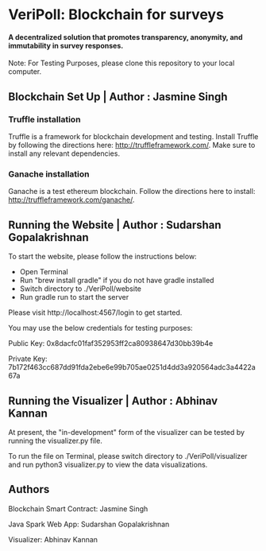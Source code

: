 # VeriPoll: Blockchain for surveys
#### A decentralized solution that promotes transparency, anonymity, and immutability in survey responses.  

Note: For Testing Purposes, please clone this repository to your local computer.

## Blockchain Set Up  | Author : Jasmine Singh

### Truffle installation
Truffle is a framework for blockchain development and testing.  Install Truffle by following the directions here: http://truffleframework.com/.  Make sure to install any relevant dependencies.

### Ganache installation
Ganache is a test ethereum blockchain.  Follow the directions here to install: http://truffleframework.com/ganache/.  

## Running the Website | Author : Sudarshan Gopalakrishnan
To start the website, please follow the instructions below:
- Open Terminal
- Run "brew install gradle" if you do not have gradle installed
- Switch directory to ./VeriPoll/website
- Run gradle run to start the server

Please visit http://localhost:4567/login to get started.

You may use the below credentials for testing purposes:

Public Key: 0x8dacfc01faf352953ff2ca80938647d30bb39b4e

Private Key: 7b172f463cc687dd91fda2ebe6e99b705ae0251d4dd3a920564adc3a4422a67a


## Running the Visualizer | Author : Abhinav Kannan
At present, the "in-development" form of the visualizer can be tested by running the visualizer.py file.

To run the file on Terminal, please switch directory to ./VeriPoll/visualizer and run python3 visualizer.py to view the data visualizations.


## Authors
Blockchain Smart Contract: Jasmine Singh

Java Spark Web App: Sudarshan Gopalakrishnan

Visualizer: Abhinav Kannan
